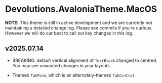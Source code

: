 # Devolutions.AvaloniaTheme.MacOS

**NOTE:** This theme is still in active development and we are currently not maintaining a detailed change log.
Please see commits if you're curious. However we will do our best to call out key changes in this log.

## v2025.07.14

- BREAKING: default vertical alignment of `TextBlock` changed to centred. You may see unwanted changes in
  your layouts.


- Themed `TabPane`, which is an alternately-themed `TabControl`